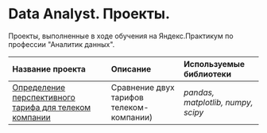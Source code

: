# Data Analyst. Проекты.

Проекты, выполненные в ходе обучения на Яндекс.Практикум по профессии "Аналитик данных".

| Название проекта | Описание | Используемые библиотеки | 
| :---------------------- | :---------------------- | :---------------------- |
| [Определение перспективного тарифа для телеком компании](statistical_data_analysis) | Сравнение двух тарифов телеком-компании)| *pandas, matplotlib, numpy, scipy* |
